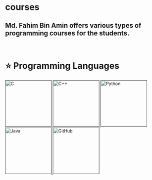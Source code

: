 # courses 

## Md. Fahim Bin Amin offers various types of programming courses for the students.


<br>

# ⭐ Programming Languages


<a href="" target="_blank"> <img src="https://cdn.jsdelivr.net/gh/devicons/devicon/icons/c/c-original.svg" alt="C" width="150" height="150"/> <a href="" target="_blank"> <img src="https://cdn.jsdelivr.net/gh/devicons/devicon/icons/cplusplus/cplusplus-original.svg"  alt="C++" width="150" height="150"/> <a href="" target="_blank"> <img src="https://cdn.jsdelivr.net/gh/devicons/devicon/icons/python/python-original.svg"  alt="Python" width="150" height="150"/> <a href="" target="_blank"> <img src="https://cdn.jsdelivr.net/gh/devicons/devicon/icons/java/java-original.svg"  alt="Java" width="150" height="150"/> <a href="" target="_blank"> <img src="https://cdn.jsdelivr.net/gh/devicons/devicon/icons/github/github-original-wordmark.svg" alt="GitHub" width="150" height="150"/> 



